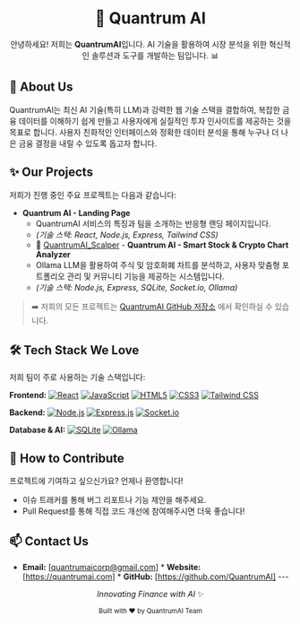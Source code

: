 <div align="center">

# 🚀 Quantrum AI

안녕하세요! 저희는 **QuantrumAI**입니다. AI 기술을 활용하여 시장 분석을 위한 혁신적인 솔루션과 도구를 개발하는 팀입니다. 📊

</div>

## 🌱 About Us

QuantrumAI는 최신 AI 기술(특히 LLM)과 강력한 웹 기술 스택을 결합하여, 복잡한 금융 데이터를 이해하기 쉽게 만들고 사용자에게 실질적인 투자 인사이트를 제공하는 것을 목표로 합니다. 사용자 친화적인 인터페이스와 정확한 데이터 분석을 통해 누구나 더 나은 금융 결정을 내릴 수 있도록 돕고자 합니다.

## ✨ Our Projects

저희가 진행 중인 주요 프로젝트는 다음과 같습니다:

* **Quantrum AI - Landing Page**
    * QuantrumAI 서비스의 특징과 팀을 소개하는 반응형 랜딩 페이지입니다.
    * *(기술 스택: React, Node.js, Express, Tailwind CSS)*
    * 🔗 [QuantrumAI_Scalper](https://github.com/QuantrumAI/QuantrumAI_Scalper) - **Quantrum AI - Smart Stock & Crypto Chart Analyzer**
    * Ollama LLM을 활용하여 주식 및 암호화폐 차트를 분석하고, 사용자 맞춤형 포트폴리오 관리 및 커뮤니티 기능을 제공하는 시스템입니다.
    * *(기술 스택: Node.js, Express, SQLite, Socket.io, Ollama)*

> ➡️ 저희의 모든 프로젝트는 [QuantrumAI GitHub 저장소](https://github.com/QuantrumAI) 에서 확인하실 수 있습니다.

## 🛠️ Tech Stack We Love

저희 팀이 주로 사용하는 기술 스택입니다:

**Frontend:**
[![React](https://img.shields.io/badge/React-61DAFB?style=flat&logo=react&logoColor=black)](https://reactjs.org/)
[![JavaScript](https://img.shields.io/badge/JavaScript-F7DF1E?style=flat&logo=javascript&logoColor=black)](https://developer.mozilla.org/en-US/docs/Web/JavaScript)
[![HTML5](https://img.shields.io/badge/HTML5-E34F26?style=flat&logo=html5&logoColor=white)](https://developer.mozilla.org/en-US/docs/Web/HTML)
[![CSS3](https://img.shields.io/badge/CSS3-1572B6?style=flat&logo=css3&logoColor=white)](https://developer.mozilla.org/en-US/docs/Web/CSS)
[![Tailwind CSS](https://img.shields.io/badge/Tailwind_CSS-38B2AC?style=flat&logo=tailwind-css&logoColor=white)](https://tailwindcss.com/)

**Backend:**
[![Node.js](https://img.shields.io/badge/Node.js-16%2B-green?style=flat&logo=node.js&logoColor=white)](https://nodejs.org/)
[![Express.js](https://img.shields.io/badge/Express.js-000000?style=flat&logo=express&logoColor=white)](https://expressjs.com/)
[![Socket.io](https://img.shields.io/badge/Socket.io-010101?style=flat&logo=socket.io&logoColor=white)](https://socket.io/)

**Database & AI:**
[![SQLite](https://img.shields.io/badge/SQLite-003B57?style=flat&logo=sqlite&logoColor=white)](https://www.sqlite.org/)
[![Ollama](https://img.shields.io/badge/Ollama-grey?style=flat)](https://ollama.com/)

## 🤝 How to Contribute

프로젝트에 기여하고 싶으신가요? 언제나 환영합니다!

- 이슈 트래커를 통해 버그 리포트나 기능 제안을 해주세요.
- Pull Request를 통해 직접 코드 개선에 참여해주시면 더욱 좋습니다!

## 📫 Contact Us

* **Email:** [quantrumaicorp@gmail.com] * **Website:** [https://quantrumai.com] * **GitHub:** [https://github.com/QuantrumAI] ---

<p align="center">
  <em>Innovating Finance with AI</em> ✨
</p>

<div align="center">
  <sub>Built with ❤️ by QuantrumAI Team</sub>
</div>
